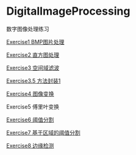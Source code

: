 # DigitalImageProcessing
数字图像处理练习

[Exercise1 BMP图片处理](https://blog.csdn.net/a591243801/article/details/88291495)

[Exercise2 直方图处理](https://blog.csdn.net/a591243801/article/details/88541405)

[Exercise3 空间域滤波](https://dearsummer.github.io/2019/03/21/%E7%A9%BA%E9%97%B4%E5%9F%9F%E6%BB%A4%E6%B3%A2)

[Exercise3.5 方法封装1](https://dearsummer.github.io/2019/03/21/Exercise3-5/)

[Exercise4 图像变换](https://dearsummer.github.io/2019/03/22/%E5%9B%BE%E5%83%8F%E5%8F%98%E6%8D%A2/)

Exercise5 傅里叶变换

[Exercise6 阈值分割](https://dearsummer.github.io/2019/04/10/%E9%98%88%E5%80%BC%E5%88%86%E5%89%B2/)

[Exercise7 基于区域的阈值分割](https://dearsummer.github.io/2019/04/18/%E5%9F%BA%E4%BA%8E%E5%8C%BA%E5%9F%9F%E7%9A%84%E5%88%86%E5%89%B2/)

[Exercise8 边缘检测](https://dearsummer.github.io/2019/04/19/%E8%BE%B9%E7%BC%98%E6%A3%80%E6%B5%8B/)